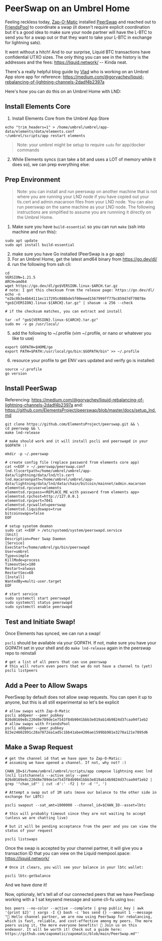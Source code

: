 # PeerSwap on an Umbrel Home

Feeling reckless today, [Zap-O-Matic](https://amboss.space/node/026d0169e8c220d8e789de1e7543f84b9041bbb3e819ab14b9824d37caa94f1eb2) installed [PeerSwap](https://www.peerswap.dev/) and reached out to [FriendsPool](https://amboss.space/node/023e24602891c28a7872ea1ad5c1bb41abe4206ae1599bb981e3278a121e7895d6) to coordinate a swap (it doesn't require explicit coordination but it's a good idea to make sure your node partner will have the L-BTC to send you for a swap out or that they want to take your L-BTC in exchange for lightning sats).

It went without a hitch! And to our surprise, Liquid BTC transactions have confidential UTXO sizes. The only thing you can see in the history is the addresses and the fees: https://liquid.network/ -- Kinda neat.

There's a really helpful blog guide by [Vlad](https://github.com/Impa10r) who is working on an Umbrel App store app for reference: https://medium.com/@goryachev/liquid-rebalancing-of-lightning-channels-2dadf4b2397a

Here's how you can do this on an Umbrel Home with LND:

## Install Elements Core

1. Install Elements Core from the Umbrel App Store

```
echo "trim_headers=1" > /home/umbrel/umbrel/app-data/elements/data/elements.conf
~/umbrel/scripts/app restart elements
```

> Note: your umbrel might be setup to require `sudo` for app/docker commands

2. While Elements syncs (can take a bit and uses a LOT of memory while it does so), we can prep everything else:

## Prep Environment

> Note: you can install and run peerswap on another machine that is not where you are running your LND node if you have copied out your tls.cert and admin.macaroon files from your LND node. You can also run peerswap on the same machine as your LND node. The following instructions are simplified to assume you are runnning it directly on the Umbrel Home.

1. Make sure you have `build-essential` so you can run `make` (ssh into machine and run this):

```
sudo apt update
sudo apt install build-essential
```

2. make sure you have Go installed (PeerSwap is a go app)
3. For an Umbrel Home, get the latest amd64 binary from https://go.dev/dl/
4. run the following from ssh cli:

```
cd
VERSION=1.21.5
ARCH=amd64
wget https://go.dev/dl/go$VERSION.linux-$ARCH.tar.gz
# note: I got this checksum from the release page: https://go.dev/dl/
echo -n "e2bc0b3e4b64111ec117295c088bde5f00eeed1567999ff77bc859d7df70078e *go${VERSION}.linux-${ARCH}.tar.gz" | shasum -a 256 --check

# if the checksum matches, you can extract and install

tar -xf "go${VERSION}.linux-${ARCH}.tar.gz"
sudo mv -v go /usr/local/
```

5. add the following to ~/.profile (vim ~/.profile, or nano or whatever you like to use)

```
export GOPATH=$HOME/go
export PATH=$PATH:/usr/local/go/bin:$GOPATH/bin" >> ~/.profile
```

6. resource your profile to get ENV vars updated and verify go is installed:

```
source ~/.profile
go version
```

## Install PeerSwap

Referencing: https://medium.com/@goryachev/liquid-rebalancing-of-lightning-channels-2dadf4b2397a
and: https://github.com/ElementsProject/peerswap/blob/master/docs/setup_lnd.md

```
git clone https://github.com/ElementsProject/peerswap.git && \
cd peerswap && \
make lnd-release

# make should work and it will install pscli and peerswapd in your $GOPATH :)

mkdir -p ~/.peerswap

# create config file (replace password from elements core app)
cat <<EOF > ~/.peerswap/peerswap.conf
lnd.tlscertpath=/home/umbrel/umbrel/app-data/lightning/data/lnd/tls.cert
lnd.macaroonpath=/home/umbrel/umbrel/app-data/lightning/data/lnd/data/chain/bitcoin/mainnet/admin.macaroon
elementsd.rpcuser=elements
elementsd.rpcpass=<REPLACE_ME with password from elements app>
elementsd.rpchost=http://127.0.0.1
elementsd.rpcport=7041
elementsd.rpcwallet=peerswap
elementsd.liquidswaps=true
bitcoinswaps=false
EOF

# setup sysetem deamon
sudo cat <<EOF > /etc/systemd/system/peerswapd.service
[Unit]
Description=Peer Swap Daemon
[Service]
ExecStart=/home/umbrel/go/bin/peerswapd
User=umbrel
Type=simple
KillMode=process
TimeoutSec=180
Restart=always
RestartSec=60
[Install]
WantedBy=multi-user.target
EOF

# start service
sudo systemctl start peerswapd
sudo systemctl status peerswapd
sudo systemctl enable peerswapd
```

## Test and Initiate Swap!

Once Elements has synced, we can run a swap!

`pscli` should be available via your GOPATH. If not, make sure you have your GOPATH set in your shell and do `make lnd-release` again in the peerswap repo to reinstall

```
# get a list of all peers that can use peerswap
# this will return even peers that we do not have a channel to (yet)
pscli listpeers
```

## Add a Peer to Allow Swaps

PeerSwap by default does not allow swap requests. You can open it up to anyone, but this is all still experimental so let's be explicit

```
# allow swaps with Zap-O-Matic
pscli addpeer --peer_pubkey 026d0169e8c220d8e789de1e7543f84b9041bbb3e819ab14b9824d37caa94f1eb2
# allow swaps with FriendsPool
pscli addpeer --peer_pubkey 023e24602891c28a7872ea1ad5c1bb41abe4206ae1599bb981e3278a121e7895d6
```

## Make a Swap Request

```
# get the channel id that we have open to Zap-O-Matic:
# assuming we have opened a channel. If not, why not? :)

CHAN_ID=$(/home/umbrel/umbrel/scripts/app compose lightning exec lnd lncli listchannels --active_only --peer 026d0169e8c220d8e789de1e7543f84b9041bbb3e819ab14b9824d37caa94f1eb2 | grep '"chan_id"' | cut -d':' -f2 | tr -d '", ')

# Attempt a swap out of 1M sats (move our balance to the other side in exchange for LBTC)

pscli swapout --sat_amt=1000000 --channel_id=$CHAN_ID--asset=lbtc

# this will probably timeout since they are not waiting to accept (unless we are chatting live)

# but it will be pending acceptance from the peer and you can view the status of your request

pscli listswaps
```

Once the swap is accepted by your channel partner, it will give you a transaction ID that you can view on the Liquid mempool.space: https://liquid.network/

```
# Once it clears, you will see your balance in your lbtc wallet:

pscli lbtc-getbalance
```

And we have done it!

Now, optionaly, let's tell all of our connected peers that we have PeerSwap working with a 1 sat keysend message and some cli-fu using `bos`:

```
bos peers --no-color --active --complete | grep public_key | awk '{print $2}' | xargs -I {} bash -c 'bos send {} --amount 1 --message "📢 Hello channel partner, we are now using PeerSwap for rebalancing, which is fast, reliable, and cost-effective among my peers. The more peers using it, the more everyone benefits! 🤲 Join us on this endeavor. It will be worth it! Check out a guide here: https://github.com/zapomatic/zapomatic/blob/main/PeerSwap.md"'
```
